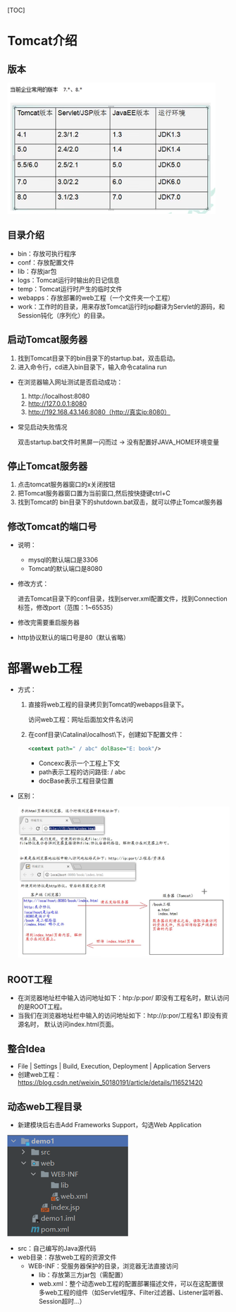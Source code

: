 [TOC]

# Tomcat介绍

## 版本

![image-20211009163226046](Untitled.assets/image-20211009163226046.png)

## 目录介绍

- bin：存放可执行程序
- conf：存放配置文件
- lib：存放jar包
- logs：Tomcat运行时输出的日记信息
- temp：Tomcat运行时产生的临时文件
- webapps：存放部署的web工程（一个文件夹一个工程）
- work：工作时的目录，用来存放Tomcat运行时jsp翻译为Servlet的源码，和Session钝化（序列化）的目录。

## 启动Tomcat服务器

1. 找到Tomcat目录下的bin目录下的startup.bat，双击启动。
2. 进入命令行，cd进入bin目录下，输入命令catalina run 

- 在浏览器输入网址测试是否启动成功：

  1. http://localhost:8080
  2. http://127.0.0.1:8080
  3. http://192.168.43.146:8080（http://真实ip:8080）

- 常见启动失败情况

  双击startup.bat文件时黑屏一闪而过 -> 没有配置好JAVA_HOME环境变量

## 停止Tomcat服务器

1. 点击tomcat服务器窗口的x关闭按钮
2. 把Tomcat服务器窗口置为当前窗口,然后按快捷键ctrl+C
3. 找到Tomcat的 bin目录下的shutdown.bat双击，就可以停止Tomcat服务器

## 修改Tomcat的端口号

- 说明：

  - mysql的默认端口是3306
  - Tomcat的默认端口是8080

- 修改方式：

  进去Tomcat目录下的conf目录，找到server.xml配置文件，找到Connection标签，修改port（范围：1~65535）

- 修改完需要重启服务器

- http协议默认的端口号是80（默认省略）

# 部署web工程

- 方式：

  1. 直接将web工程的目录拷贝到Tomcat的webapps目录下。

     访问web工程：网址后面加文件名访问

  2. 在conf目录\Catalina\localhost\下，创建如下配置文件：

     ```xml
     <context path=" / abc" dolBase="E: book"/>
     ```

     - Concexc表示一个工程上下文
     - path表示工程的访问路径: / abc
     - docBase表示工程目录位置

- 区别：

  ![image-20211009172520438](Untitled.assets/image-20211009172520438.png)

## ROOT工程

- 在浏览器地址栏中输入访问地址如下：htp:/p:por/
  即没有工程名时，默认访问的是ROOT工程。
- 当我们在浏览器地址栏中输入的访问地址如下：htp://p:por/工程名1 
  即没有资源名时， 默认访问index.html页面。

## 整合Idea

- File | Settings | Build, Execution, Deployment | Application Servers
- 创建web工程：https://blog.csdn.net/weixin_50180191/article/details/116521420

## 动态web工程目录

- 新建模块后右击Add Frameworks Support，勾选Web Application

![image-20211009193041629](Untitled.assets/image-20211009193041629.png)

- src：自己编写的Java源代码
- web目录：存放web工程的资源文件
  - WEB-INF：受服务器保护的目录，浏览器无法直接访问
    - lib：存放第三方jar包（需配置）
    - web.xml：整个动态web工程的配置部署描述文件，可以在这配置很多web工程的组件（如Servlet程序、Filter过滤器、Listener监听器、Session超时…）